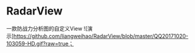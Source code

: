 # RadarView
一款防战力分析图的自定义View
![演示]https://github.com/liangweihao/RadarView/blob/master/QQ20171020-103059-HD.gif?raw=true；
